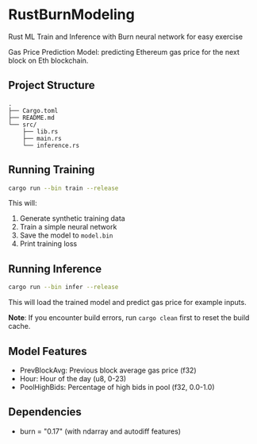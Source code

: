 # RustBurnModeling
Rust ML Train and Inference with Burn neural network for easy exercise

Gas Price Prediction Model: predicting Ethereum gas price for the next block on Eth blockchain.

## Project Structure
```
.
├── Cargo.toml
├── README.md
└── src/
    ├── lib.rs
    ├── main.rs
    └── inference.rs
```

## Running Training

```bash
cargo run --bin train --release
```

This will:
1. Generate synthetic training data
2. Train a simple neural network
3. Save the model to `model.bin`
4. Print training loss

## Running Inference

```bash
cargo run --bin infer --release
```

This will load the trained model and predict gas price for example inputs.

**Note**: If you encounter build errors, run `cargo clean` first to reset the build cache.

## Model Features
- PrevBlockAvg: Previous block average gas price (f32)
- Hour: Hour of the day (u8, 0-23)
- PoolHighBids: Percentage of high bids in pool (f32, 0.0-1.0)

## Dependencies
- burn = "0.17" (with ndarray and autodiff features)